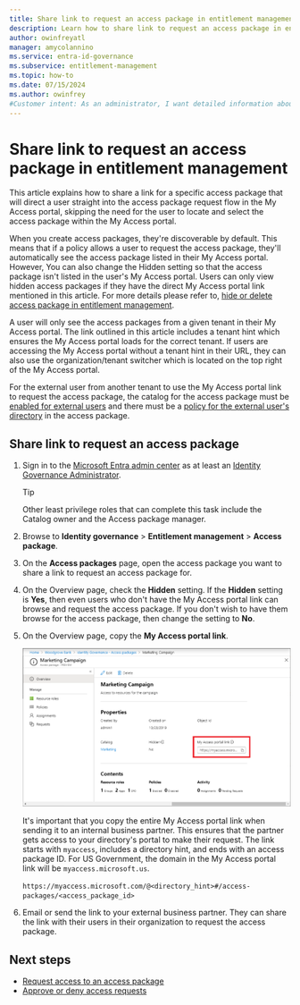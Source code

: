 ```yaml
---
title: Share link to request an access package in entitlement management
description: Learn how to share link to request an access package in entitlement management.
author: owinfreyatl
manager: amycolannino
ms.service: entra-id-governance
ms.subservice: entitlement-management
ms.topic: how-to
ms.date: 07/15/2024
ms.author: owinfrey
#Customer intent: As an administrator, I want detailed information about how I can edit an access package so that requestors have the resources they need to perform their job.
---
```

# Share link to request an access package in entitlement management

This article explains how to share a link for a specific access package that will direct a user straight into the access package request flow in the My Access portal, skipping the need for the user to locate and select the access package within the My Access portal.

When you create access packages, they're discoverable by default. This means that if a policy allows a user to request the access package, they'll automatically see the access package listed in their My Access portal. However, You can also change the Hidden setting so that the access package isn't listed in the user's My Access portal. Users can only view hidden access packages if they have the direct My Access portal link mentioned in this article. For more details please refer to, [hide or delete access package in entitlement management](entitlement-management-access-package-edit.md).

A user will only see the access packages from a given tenant in their My Access portal. The link outlined in this article includes a tenant hint which ensures the My Access portal loads for the correct tenant. If users are accessing the My Access portal without a tenant hint in their URL, they can also use the organization/tenant switcher which is located on the top right of the My Access portal.

For the external user from another tenant to use the My Access portal link to request the access package, the catalog for the access package must be [enabled for external users](entitlement-management-catalog-create.md) and there must be a [policy for the external user's directory](entitlement-management-access-package-request-policy.md) in the access package.

## Share link to request an access package


1. Sign in to the [Microsoft Entra admin center](https://entra.microsoft.com) as at least an [Identity Governance Administrator](../identity/role-based-access-control/permissions-reference.md#identity-governance-administrator).
    > [!TIP]
    > Other least privilege roles that can complete this task include the Catalog owner and the Access package manager.
1. Browse to **Identity governance** > **Entitlement management** > **Access package**.

1. On the **Access packages** page, open the access package you want to share a link to request an access package for.

1. On the Overview page, check the **Hidden** setting. If the **Hidden** setting is **Yes**, then even users who don't have the My Access portal link can browse and request the access package. If you don't wish to have them browse for the access package, then change the setting to **No**.

1. On the Overview page, copy the **My Access portal link**.

    ![Access package overview - My Access portal link](./media/entitlement-management-shared/my-access-portal-link.png)

    It's important that you copy the entire My Access portal link when sending it to an internal business partner. This ensures that the partner gets access to your directory's portal to make their request. The link starts with `myaccess`, includes a directory hint, and ends with an access package ID. For US Government, the domain in the My Access portal link will be `myaccess.microsoft.us`.

    `https://myaccess.microsoft.com/@<directory_hint>#/access-packages/<access_package_id>`

1. Email or send the link to your external business partner. They can share the link with their users in their organization to request the access package.

## Next steps

- [Request access to an access package](entitlement-management-request-access.md)
- [Approve or deny access requests](entitlement-management-request-approve.md)
